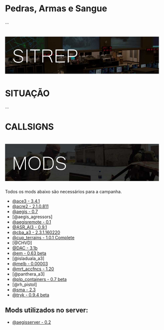 
# Pedras, Armas e Sangue
...

# ![logo](images/SITREP_README.jpg)

# SITUAÇÃO

...



# CALLSIGNS


# ![logo](images/MODS_README.jpg)
Todos os mods abaixo são necessários para a campanha.
- [@ace3 - 3.4.1](https://github.com/acemod/ACE3/releases/)
- [@acre2 - 2.1.0.811](http://www.armaholic.com/page.php?id=19324)
- [@aegis - 0.7](https://github.com/aegisarma3/ASIN/releases/download/v0.7/aegis.zip)
- [@aegis_agressors]
- [@aegisremote - 0.1](https://github.com/aegisarma3/aegisremote/releases/download/v0.1/aegisremote.zip)
- [@ASR_AI3 - 0.9.1](http://www.armaholic.com/page.php?id=24080)
- [@cba_a3 - 2.3.1.160220](http://www.armaholic.com/page.php?id=18767)
- [@cup_terrains - 1.0.1 Complete](http://cup-arma3.org/downloads/cup-terrains/)
- [@CHVD]
- [@DAC - 3.1b](http://www.armaholic.com/page.php?id=25550)
- [@em - 0.63 beta](http://www.armaholic.com/page.php?id=27224)
- [@isladuala_a3]
- [@melb - 0.00003](http://www.armaholic.com/page.php?id=28856)
- [@mrt_accfncs - 1.20](http://www.armaholic.com/page.php?id=26426)
- [@panthera_a3]
- [@plp_containers - 0.7 beta](http://www.armaholic.com/page.php?id=29295)
- [@rh_pistol]
- [@sma - 2.3](http://www.armaholic.com/page.php?id=26428)
- [@tryk - 0.9.4 beta](http://www.armaholic.com/page.php?id=26661)

## Mods utilizados no server:
- [@aegisserver - 0.2](https://github.com/aegisarma3/aegisserver/releases/download/v0.2/aegisserver.zip)
